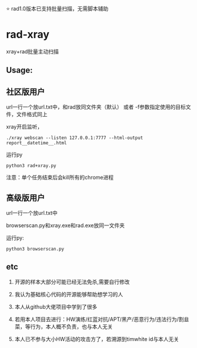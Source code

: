 ⭐ rad1.0版本已支持批量扫描，无需脚本辅助

# rad-xray
xray+rad批量主动扫描

## Usage: 

## 社区版用户

url一行一个放url.txt中，和rad放同文件夹（默认）
或者 -f参数指定使用的目标文件，文件格式同上

xray开启监听，

```shell
./xray webscan --listen 127.0.0.1:7777 --html-output report__datetime__.html
```
运行py
```shell
python3 rad+xray.py
```
注意：单个任务结束后会kill所有的chrome进程

## 高级版用户

url一行一个放url.txt中

browserscan.py和xray.exe和rad.exe放同一文件夹

运行py:
```shell
python3 browserscan.py
```

## etc
1. 开源的样本大部分可能已经无法免杀,需要自行修改

2. 我认为基础核心代码的开源能够帮助想学习的人
 
3. 本人从github大佬项目中学到了很多
 
4. 若用本人项目去进行：HW演练/红蓝对抗/APT/黑产/恶意行为/违法行为/割韭菜，等行为，本人概不负责，也与本人无关

5. 本人已不参与大小HW活动的攻击方了，若溯源到timwhite id与本人无关
